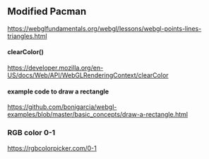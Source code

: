 ## Modified Pacman
https://webglfundamentals.org/webgl/lessons/webgl-points-lines-triangles.html

#### clearColor()
https://developer.mozilla.org/en-US/docs/Web/API/WebGLRenderingContext/clearColor

#### example code to draw a rectangle
https://github.com/bonigarcia/webgl-examples/blob/master/basic_concepts/draw-a-rectangle.html

### RGB color 0-1
https://rgbcolorpicker.com/0-1